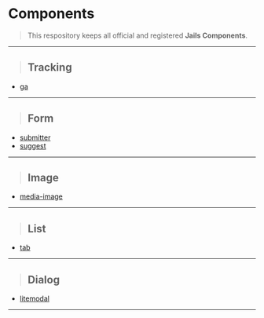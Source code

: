 # Components

> This respository keeps all official and registered **Jails Components**.

---

> ## Tracking
* [ga](//github.com/jails-scaffold/Components/tree/master/ga "Google Analytics Component")

---

> ## Form
* [submitter](//github.com/jails-scaffold/Components/tree/master/submitter "Submitter Component")
* [suggest](//github.com/jails-scaffold/Components/tree/master/suggest "Suggestion Component")

---

> ## Image
* [media-image](//github.com/jails-scaffold/Components/tree/master/media-image "Media Image Component")

---

> ## List
* [tab](//github.com/jails-scaffold/Components/tree/master/tab "Tab Component")

---

> ## Dialog
* [litemodal](//github.com/jails-scaffold/Components/tree/master/litemodal "Litemodal Component")

---
